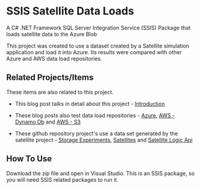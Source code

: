 # SSIS Satellite Data Loads
A C# .NET Framework SQL Server Integration Service (SSIS) Package that loads satellite data to the Azure Blob

This project was created to use a dataset created by a Satellite simulation application and load it into Azure.  Its results were compared with other Azure and AWS data load repositories.

## Related Projects/Items

These items are also related to this project. 

* This blog post talks in detail about this project - 
<a href="https://erichelin.wordpress.com/2016/05/02/ssis-and-the-azure-cloud-not-the-result-i-expected/">Introduction</a>

* These blog posts also test data load repositories - 
<a href="https://erichelin.wordpress.com/2016/03/04/blob-event-hub-table-storage-document-db-and-sql-azure-round-1/">Azure</a>, <a href="https://erichelin.wordpress.com/2016/05/28/cloud-adventures-part-2-amazon-dynamo-db/">AWS - Dynamo Db</a> and <a href="https://erichelin.wordpress.com/2016/05/27/cloud-adventures-part-2-amazon-s3/">AWS - S3</a>

* These github repository project's use a data set generated by the satellite project - <a href="https://github.com/ehelin/StorageExperiments">Storage Experiments</a>, <a href="https://github.com/ehelin/Satellites">Satellites</a> and <a href="https://github.com/ehelin/SatelliteLogicApi">Satellite Logic Api</a>

## How To Use

Download the zip file and open in Visual Studio.  This is an SSIS package, so you will need SSIS related packages to run it.

